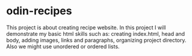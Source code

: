 # odin-recipes
This project is about creating recipe website.
In this project I will demonstrate my basic html skills such as: creating index.html, head and body, adding images, links and paragraphs, organizing project directory. Also we might use unordered or ordered lists.